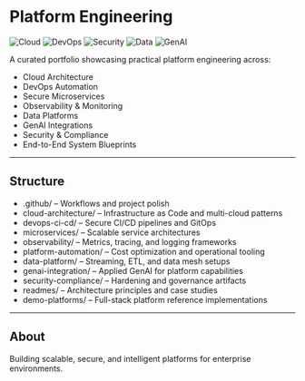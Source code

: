 # Platform Engineering

![Cloud](https://img.shields.io/badge/Cloud-AWS%2FAzure-blue)
![DevOps](https://img.shields.io/badge/DevOps-GitHub%20Actions%2FArgoCD-green)
![Security](https://img.shields.io/badge/Security-Compliance%2FIAM-critical)
![Data](https://img.shields.io/badge/Data-Streaming%2FETL-orange)
![GenAI](https://img.shields.io/badge/GenAI-RAG%2FCrewAI-lightgrey)

A curated portfolio showcasing practical platform engineering across:

- Cloud Architecture
- DevOps Automation
- Secure Microservices
- Observability & Monitoring
- Data Platforms
- GenAI Integrations
- Security & Compliance
- End-to-End System Blueprints

---

## Structure

- .github/ – Workflows and project polish
- cloud-architecture/ – Infrastructure as Code and multi-cloud patterns
- devops-ci-cd/ – Secure CI/CD pipelines and GitOps
- microservices/ – Scalable service architectures
- observability/ – Metrics, tracing, and logging frameworks
- platform-automation/ – Cost optimization and operational tooling
- data-platform/ – Streaming, ETL, and data mesh setups
- genai-integration/ – Applied GenAI for platform capabilities
- security-compliance/ – Hardening and governance artifacts
- readmes/ – Architecture principles and case studies
- demo-platforms/ – Full-stack platform reference implementations

---

## About

Building scalable, secure, and intelligent platforms for enterprise environments.

